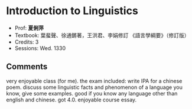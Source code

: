 # Introduction to Linguistics

- Prof: **夏俐萍**
- Textbook: 葉蜚聲、徐通鏘著，王洪君、李娟修訂 《語言學綱要》（修訂版）
- Credits: 3
- Sessions: Wed. 1330

## Comments

very enjoyable class (for me). the exam included: write IPA for a chinese poem. discuss some linguistic facts and phenomenon of a language you know, give some examples. good if you know any language other than english and chinese. got 4.0. enjoyable course essay.